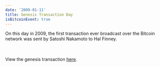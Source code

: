 ```yaml
---
date: '2009-01-11'
title: Genesis Transaction Day
isBitcoinEvent: true
---
```


On this day in 2009, the first transaction ever broadcast over the Bitcoin network was sent by Satoshi Nakamoto to Hal Finney.

<br/><br/>
View the genesis transaction <a href="https://blockstream.info/block/00000000d1145790a8694403d4063f323d499e655c83426834d4ce2f8dd4a2ee" target="_blank">here</a>.
